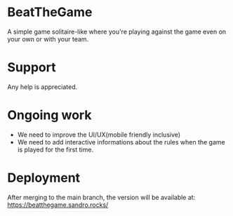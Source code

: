 # BeatTheGame
A simple game solitaire-like where you're playing against the game even on your own or with your team.

# Support
Any help is appreciated.

# Ongoing work
- We need to improve the UI/UX(mobile friendly inclusive)
- We need to add interactive informations about the rules when the game is played for the first time.


# Deployment
After merging to the main branch, the version will be available at: https://beatthegame.sandro.rocks/
